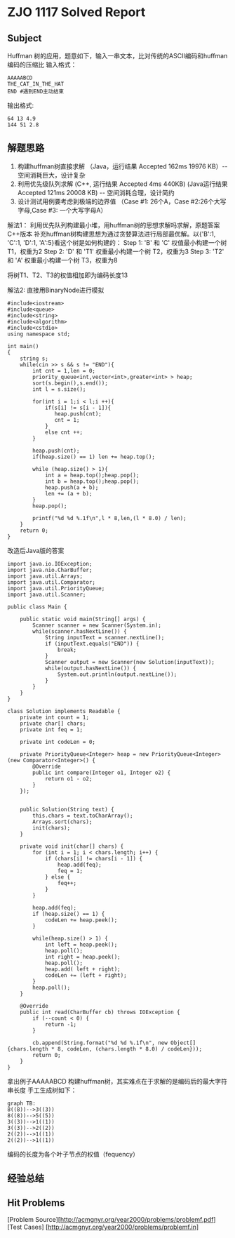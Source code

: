 # ZJO 1117 Solved Report

## Subject
Huffman 树的应用，题意如下，输入一串文本，比对传统的ASCII编码和huffman编码的压缩比
输入格式：
```
AAAAABCD
THE_CAT_IN_THE_HAT
END #遇到END主动结束
```

输出格式:
```
64 13 4.9
144 51 2.8
```


## 解题思路
1. 构建huffman树直接求解 （Java，运行结果 Accepted	162ms	19976 KB）-- 空间消耗巨大，设计复杂
2. 利用优先级队列求解 (C++, 运行结果 Accepted 4ms 440KB) (Java运行结果 	Accepted 121ms 20008 KB) -- 空间消耗合理，设计简约
3. 设计测试用例要考虑到极端的边界值 （Case #1: 26个A，Case #2:26个大写字母,Case #3: 一个大写字母A）

解法1：
利用优先队列构建最小堆，用huffman树的思想求解吗求解，原题答案C++版本
补充huffman树构建思想为通过贪婪算法进行局部最优解。以{'B':1, 'C':1, 'D':1, 'A':5}看这个树是如何构建的：
Step 1: 'B' 和 'C' 权值最小构建一个树 T1，权重为2 
Step 2: 'D' 和 'T1' 权重最小构建一个树 T2，权重为3
Step 3: 'T2' 和 'A' 权重最小构建一个树 T3，权重为8

将树T1、T2、T3的权值相加即为编码长度13

解法2:
直接用BinaryNode进行模拟


```
#include<iostream>
#include<queue>
#include<string>
#include<algorithm>
#include<cstdio>
using namespace std;

int main()
{
    string s;
    while(cin >> s && s != "END"){
        int cnt = 1,len = 0;
        priority_queue<int,vector<int>,greater<int> > heap;
        sort(s.begin(),s.end());
        int l = s.size();

        for(int i = 1;i < l;i ++){
            if(s[i] != s[i - 1]){
               heap.push(cnt);
               cnt = 1;
            }
            else cnt ++;
        }

        heap.push(cnt);
        if(heap.size() == 1) len += heap.top();

        while (heap.size() > 1){
            int a = heap.top();heap.pop();
            int b = heap.top();heap.pop();
            heap.push(a + b);
            len += (a + b);
        }
        heap.pop();

        printf("%d %d %.1f\n",l * 8,len,(l * 8.0) / len);
    }
    return 0;
}
```

改造后Java版的答案
```
import java.io.IOException;
import java.nio.CharBuffer;
import java.util.Arrays;
import java.util.Comparator;
import java.util.PriorityQueue;
import java.util.Scanner;

public class Main {

    public static void main(String[] args) {
        Scanner scanner = new Scanner(System.in);
        while(scanner.hasNextLine()) {
            String inputText = scanner.nextLine();
            if (inputText.equals("END")) {
                break;
            }
            Scanner output = new Scanner(new Solution(inputText));
            while(output.hasNextLine()) {
                System.out.println(output.nextLine());
            }
        }
    }
}

class Solution implements Readable {
    private int count = 1;
    private char[] chars;
    private int feq = 1;

    private int codeLen = 0;

    private PriorityQueue<Integer> heap = new PriorityQueue<Integer>(new Comparator<Integer>() {
        @Override
        public int compare(Integer o1, Integer o2) {
            return o1 - o2;
        }
    });


    public Solution(String text) {
        this.chars = text.toCharArray();
        Arrays.sort(chars);
        init(chars);
    }

    private void init(char[] chars) {
        for (int i = 1; i < chars.length; i++) {
            if (chars[i] != chars[i - 1]) {
                heap.add(feq);
                feq = 1;
            } else {
                feq++;
            }
        }

        heap.add(feq);
        if (heap.size() == 1) {
            codeLen += heap.peek();
        }

        while(heap.size() > 1) {
            int left = heap.peek();
            heap.poll();
            int right = heap.peek();
            heap.poll();
            heap.add( left + right);
            codeLen += (left + right);
        }
        heap.poll();
    }

    @Override
    public int read(CharBuffer cb) throws IOException {
        if (--count < 0) {
            return -1;
        }

        cb.append(String.format("%d %d %.1f\n", new Object[]{chars.length * 8, codeLen, (chars.length * 8.0) / codeLen}));
        return 0;
    }
}

```
拿出例子AAAAABCD
构建huffman树，其实难点在于求解的是编码后的最大字符串长度
手工生成树如下：
```mermaid
graph TB:
8((8))-->3((3))
8((8))-->5((5))
3((3))-->1((1))
3((3))-->2((2))
2((2))-->1((1))
2((2))-->1((1))
```
编码的长度为各个叶子节点的权值（fequency）

## 经验总结

## Hit Problems
[Problem Source][http://acmgnyr.org/year2000/problems/problemf.pdf]
[Test Cases] [http://acmgnyr.org/year2000/problems/problemf.in]